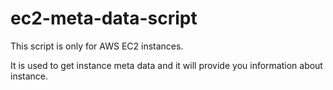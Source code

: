 # ec2-meta-data-script

This script is only for AWS EC2 instances.

It is used to get instance meta data and it will provide you information about instance.


